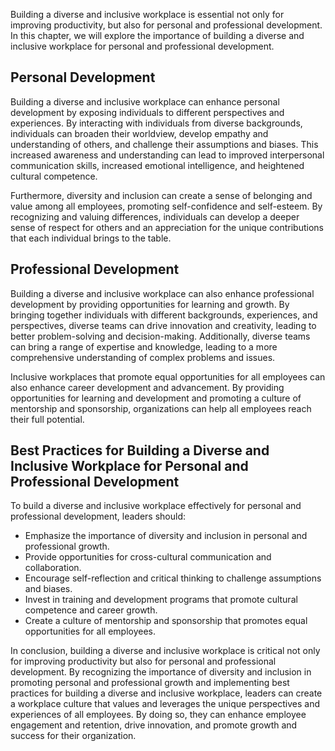 
Building a diverse and inclusive workplace is essential not only for improving productivity, but also for personal and professional development. In this chapter, we will explore the importance of building a diverse and inclusive workplace for personal and professional development.

Personal Development
--------------------

Building a diverse and inclusive workplace can enhance personal development by exposing individuals to different perspectives and experiences. By interacting with individuals from diverse backgrounds, individuals can broaden their worldview, develop empathy and understanding of others, and challenge their assumptions and biases. This increased awareness and understanding can lead to improved interpersonal communication skills, increased emotional intelligence, and heightened cultural competence.

Furthermore, diversity and inclusion can create a sense of belonging and value among all employees, promoting self-confidence and self-esteem. By recognizing and valuing differences, individuals can develop a deeper sense of respect for others and an appreciation for the unique contributions that each individual brings to the table.

Professional Development
------------------------

Building a diverse and inclusive workplace can also enhance professional development by providing opportunities for learning and growth. By bringing together individuals with different backgrounds, experiences, and perspectives, diverse teams can drive innovation and creativity, leading to better problem-solving and decision-making. Additionally, diverse teams can bring a range of expertise and knowledge, leading to a more comprehensive understanding of complex problems and issues.

Inclusive workplaces that promote equal opportunities for all employees can also enhance career development and advancement. By providing opportunities for learning and development and promoting a culture of mentorship and sponsorship, organizations can help all employees reach their full potential.

Best Practices for Building a Diverse and Inclusive Workplace for Personal and Professional Development
-------------------------------------------------------------------------------------------------------

To build a diverse and inclusive workplace effectively for personal and professional development, leaders should:

* Emphasize the importance of diversity and inclusion in personal and professional growth.
* Provide opportunities for cross-cultural communication and collaboration.
* Encourage self-reflection and critical thinking to challenge assumptions and biases.
* Invest in training and development programs that promote cultural competence and career growth.
* Create a culture of mentorship and sponsorship that promotes equal opportunities for all employees.

In conclusion, building a diverse and inclusive workplace is critical not only for improving productivity but also for personal and professional development. By recognizing the importance of diversity and inclusion in promoting personal and professional growth and implementing best practices for building a diverse and inclusive workplace, leaders can create a workplace culture that values and leverages the unique perspectives and experiences of all employees. By doing so, they can enhance employee engagement and retention, drive innovation, and promote growth and success for their organization.
